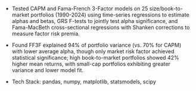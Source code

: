 - Tested CAPM and Fama-French 3-Factor models on 25 size/book-to-market portfolios (1990-2024) using time-series regressions to estimate alphas and betas, GRS F-tests to jointly test alpha significance, and Fama-MacBeth cross-sectional regressions with Shanken corrections to measure factor risk premia.

- Found FF3F explained 94% of portfolio variance (vs. 70% for CAPM) with lower average alpha, though only market risk factor achieved statistical significance; high book-to-market portfolios showed 42% higher mean returns, with small-cap portfolios exhibiting greater variance and lower model fit.

- Tech Stack: pandas, numpy, matplotlib, statsmodels, scipy
